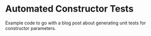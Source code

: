 # Automated Constructor Tests

Example code to go with a blog post about generating unit tests for constructor parameters. 